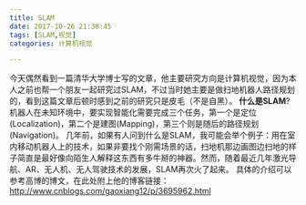 ```yaml
---
title: SLAM
date: 2017-10-26 21:38:45
tags: [SLAM,视觉]
categories: 计算机视觉

---
```

今天偶然看到一篇清华大学博士写的文章，他主要研究方向是计算机视觉，因为本人之前也帮一个朋友一起研究过SLAM，不过当时她主要是做扫地机器人路径规划的，看到这篇文章后顿时感到之前的研究只是皮毛（不是自黑）。
**什么是SLAM**?机器人在未知环境中，要实现智能化需要完成三个任务，第一个是定位(Localization)，第二个是建图(Mapping)，第三个则是随后的路径规划(Navigation)。
几年前，如果有人问到什么是SLAM，我可能会举个例子：用在室内移动机器人上的技术，如果非要找个刚需场景的话，扫地机那边画图边扫地的样子简直是最好像向陌生人解释这东西有多牛掰的神器。然而，随着最近几年激光导航、AR、无人机、无人驾驶技术的发展，SLAM再次火了起来。
具体的介绍可以参考高博的博文，在此处附上他的博客链接：
http://www.cnblogs.com/gaoxiang12/p/3695962.html